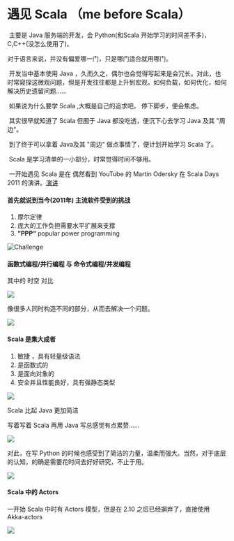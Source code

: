 # 			遇见 Scala （me before Scala）

​	主要是 Java 服务端的开发，会 Python(和Scala 开始学习的时间差不多)，C,C++(没怎么使用了)。

对于语言来说，并没有偏爱哪一门，只是哪门适合就用哪门。

​	开发当中基本使用 Java ，久而久之，偶尔也会觉得写起来是会冗长。对此，也时常窥探这微观问题，但是开发往往都是上升到宏观。如何负载，如何优化，如何解决历史遗留问题......

​	如果说为什么要学 Scala ,大概是自己的追求吧。
​	停下脚步，便会焦虑。

​	其实很早就知道了 Scala 但囿于 Java 都没吃透，便沉下心去学习 Java 及其 "周边"。

​	到了终于可以拿着 Java及其 "周边" 做点事情了，便计划开始学习 Scala 了。

​	Scala 是学习清单的一小部分，时常觉得时间不够用。

​	一开始遇见 Scala 是在 偶然看到 YouTube 的 Martin Odersky 在 Scala Days 2011 的演讲。[演讲](https://www.youtube.com/watch?v=3jg1AheF4n0&index=1&list=PL2N4GEaXeHh0byFvLKVnb9rFFEJtqXHb1)

#### 	首先就说到当今(2011年) 主流软件受到的挑战

1. 摩尔定律
2.  庞大的工作负担需要水平扩展来支撑
3. **”PPP“** popular power programming

![Challenge](<http://w2.dwstatic.com/yy/ojiastoreimage/638x477/1513131231036_11_len260264.png>)



#### 函数式编程/并行编程 与 命令式编程/并发编程

其中的 时空 对比



![](http://w2.dwstatic.com/yy/ojiastoreimage/644x479/1513132296806_11_len100978.png)



像很多人同时构造不同的部分，从而去解决一个问题。

![](<http://w2.dwstatic.com/yy/ojiastoreimage/641x438/1513132748997_11_len94533.png>)



#### Scala 是集大成者

1. 敏捷 ，具有轻量级语法
2. 是函数式的
3. 是面向对象的
4. 安全并且性能良好，具有强静态类型

![](<http://w2.dwstatic.com/yy/ojiastoreimage/637x440/1513132947550_11_len74604.png>)

Scala 比起 Java 更加简洁

写着写着 Scala 再用 Java 写总感觉有点累赘......

![](<http://w2.dwstatic.com/yy/ojiastoreimage/628x471/1513133244172_11_len145425.png>)



对此，在写 Python 的时候也感受到了简洁的力量，温柔而强大。当然，对于底层的认知，的确是需要花时间去好好研究，不止于用。

![](<http://w2.dwstatic.com/yy/ojiastoreimage/625x467/1513133401799_11_len216354.png>)



#### Scala 中的 Actors

一开始 Scala 中时有 Actors 模型，但是在 2.10 之后已经摒弃了，直接使用 Akka-actors 

![](<http://w2.dwstatic.com/yy/ojiastoreimage/630x473/1513133628171_11_len226553.png>)



